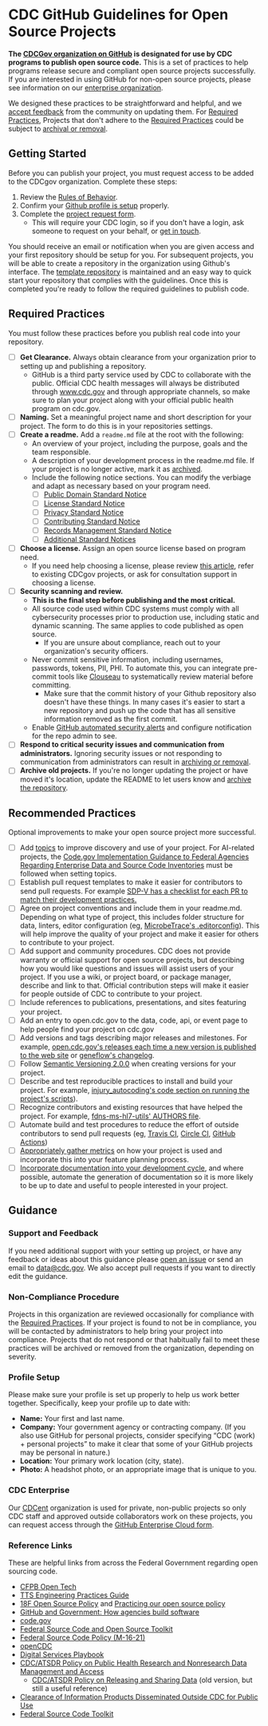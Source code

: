 # CDC GitHub Guidelines for Open Source Projects

**The [CDCGov organization on GitHub](https://github.com/CDCgov) is designated for use by CDC programs to publish open source code.** This is a set of practices to help programs release secure and compliant open source projects successfully. If you are interested in using GitHub for non-open source projects, please see information on our [enterprise organization](#cdc-enterprise).

We designed these practices to be straightforward and helpful, and we [accept feedback](#support-and-feedback) from the community on updating them. For [Required Practices](#required-practices), Projects that don't adhere to the [Required Practices](#required-practices) could be subject to [archival or removal](#non-compliance-procedure).

## Getting Started

Before you can publish your project, you must request access to be added to the CDCgov organization. Complete these steps:

1. Review the [Rules of Behavior](rules_of_behavior.md).
2. Confirm your [Github profile is setup](#profile-setup) properly.
3. Complete the [project request form](https://forms.office.com/Pages/ResponsePage.aspx?id=aQjnnNtg_USr6NJ2cHf8j44WSiOI6uNOvdWse4I-C2NUNk43NzMwODJTRzA4NFpCUk1RRU83RTFNVi4u).
   * This will require your CDC login, so if you don't have a login, ask someone to request on your behalf, or [get in touch](#support-and-feedback).

You should receive an email or notification when you are given access and your first repository should be setup for you. For subsequent projects, you will be able to create a repository in the organization using Github's interface. The [template repository](https://github.com/CDCgov/template) is maintained and an easy way to quick start your repository that complies with the guidelines. Once this is completed you're ready to follow the required guidelines to publish code.

## Required Practices

You must follow these practices before you publish real code into your repository.

* [ ] **Get Clearance.** Always obtain clearance from your organization prior to setting up and publishing a repository.
  * GitHub is a third party service used by CDC to collaborate with the public. Official CDC health messages will always be distributed through www.cdc.gov and through appropriate channels, so make sure to plan your project along with your official public health program on cdc.gov.
* [ ] **Naming.** Set a meaningful project name and short description for your project. The form to do this is in your repositories settings.
* [ ] **Create a readme.** Add a `readme.md` file at the root with the following:
  * An overview of your project, including the purpose, goals and the team responsible.
  * A description of your development process in the readme.md file. If your project is no longer active, mark it as [archived](https://docs.github.com/en/free-pro-team@latest/github/creating-cloning-and-archiving-repositories/archiving-repositories).
  * Include the following notice sections. You can modify the verbiage and adapt as necessary based on your program need.
    * [ ] [Public Domain Standard Notice](https://github.com/CDCgov/template#public-domain-standard-notice)
    * [ ] [License Standard Notice](https://github.com/CDCgov/template#license-standard-notice)
    * [ ] [Privacy Standard Notice](https://github.com/CDCgov/template#privacy-standard-notice)
    * [ ] [Contributing Standard Notice](https://github.com/CDCgov/template#contributing-standard-notice)
    * [ ] [Records Management Standard Notice](https://github.com/CDCgov/template#records-management-standard-notice)
    * [ ] [Additional Standard Notices](https://github.com/CDCgov/template#additional-standard-notices)
* [ ] **Choose a license.** Assign an open source license based on program need.
  * If you need help choosing a license, please review [this article](https://www.philab.cdc.gov/index.php/2012/03/27/open-source-development-for-public-health-informatics/), refer to existing CDCgov projects, or ask for consultation support in choosing a license.
* [ ] **Security scanning and review.**
  * **This is the final step before publishing and the most critical.**
  * All source code used within CDC systems must comply with all cybersecurity processes prior to production use, including static and dynamic scanning. The same applies to code published as open source.
    * If you are unsure about compliance, reach out to your organization's security officers.
  * Never commit sensitive information, including usernames, passwords, tokens, PII, PHI. To automate this, you can integrate pre-commit tools like [Clouseau](https://github.com/cfpb/clouseau) to systematically review material before committing.
    * Make sure that the commit history of your Github repository also doesn't have these things. In many cases it's easier to start a new repository and push up the code that has all sensitive information removed as the first commit.
  * Enable [GitHub automated security alerts](https://help.github.com/en/github/managing-security-vulnerabilities/about-security-alerts-for-vulnerable-dependencies) and configure notification for the repo admin to see.
* [ ] **Respond to critical security issues and communication from administrators.** Ignoring security issues or not responding to communication from administrators can result in [archiving or removal](#non-compliance-procedure).
* [ ] **Archive old projects.** If you're no longer updating the project or have moved it's location, update the README to let users know and [archive the repository](https://docs.github.com/en/free-pro-team@latest/github/creating-cloning-and-archiving-repositories/archiving-repositories).

## Recommended Practices

Optional improvements to make your open source project more successful.

* [ ] Add [topics](https://help.github.com/en/github/administering-a-repository/classifying-your-repository-with-topics) to improve discovery and use of your project. For AI-related projects, the [Code.gov Implementation Guidance to Federal Agencies Regarding Enterprise Data and Source Code Inventories](https://code.gov/federal-agencies/compliance/inventory-code) must be followed when setting topics.
* [ ] Establish pull request templates to make it easier for contributors to send pull requests. For example [SDP-V has a checklist for each PR to match their development practices.](https://github.com/CDCgov/SDP-Vocabulary-Service/blob/master/.github/PULL_REQUEST_TEMPLATE)
* [ ] Agree on project conventions and include them in your readme.md. Depending on what type of project, this includes folder structure for data, linters, editor configuration (eg, [MicrobeTrace's .editorconfig](https://github.com/CDCgov/MicrobeTrace/blob/master/.editorconfig)). This will help improve the quality of your project and make it easier for others to contribute to your project.
* [ ] Add support and community procedures. CDC does not provide warranty or official support for open source projects, but describing how you would like questions and issues will assist users of your project. If you use a wiki, or project board, or package manager, describe and link to that. Official contribution steps will make it easier for people outside of CDC to contribute to your project.
* [ ] Include references to publications, presentations, and sites featuring your project.
* [ ] Add an entry to open.cdc.gov to the data, code, api, or event page to help people find your project on cdc.gov
* [ ] Add versions and tags describing major releases and milestones. For example, [open.cdc.gov's releases each time a new version is published to the web site](https://github.com/CDCgov/opencdc/releases/tag/v1.0.9) or [geneflow's changelog](https://github.com/CDCgov/geneflow/blob/master/CHANGELOG.md).
* [ ] Follow [Semantic Versioning 2.0.0](https://semver.org/) when creating versions for your project.
* [ ] Describe and test reproducible practices to install and build your project. For example, [injury_autocoding's code section on running the project's scripts](https://github.com/cdcai/injury_autocoding#code)).
* [ ] Recognize contributors and existing resources that have helped the project. For example, [fdns-ms-hl7-utils' AUTHORS file](https://github.com/CDCgov/fdns-ms-hl7-utils/blob/master/AUTHORS).
* [ ] Automate build and test procedures to reduce the effort of outside contributors to send pull requests (eg, [Travis CI](https://travis-ci.org/), [Circle CI](https://circleci.com/), [GitHub Actions](https://help.github.com/en/actions))
* [ ] [Appropriately gather metrics](https://opensource.guide/metrics/) on how your project is used and incorporate this into your feature planning process.
* [ ] [Incorporate documentation into your development cycle](https://github.com/GSA/code-gov-open-source-toolkit/blob/master/toolkit_docs/documentation.md), and where possible, automate the generation of documentation so it is more likely to be up to date and useful to people interested in your project.

## Guidance

### Support and Feedback

If you need additional support with your setting up project, or have any feedback or ideas about this guidance please [open an issue](https://github.com/CDCgov/template/issues) or send an email to [data@cdc.gov](mailto:data@cdc.gov). We also accept pull requests if you want to directly edit the guidance.

### Non-Compliance Procedure

Projects in this organization are reviewed occasionally for compliance with the [Required Practices](#required-practices). If your project is found to not be in compliance, you will be contacted by administrators to help bring your project into compliance. Projects that do not respond or that habitually fail to meet these practices will be archived or removed from the organization, depending on severity.

### Profile Setup

Please make sure your profile is set up properly to help us work better together. Specifically, keep your profile up to date with:

* **Name:** Your first and last name.
* **Company:** Your government agency or contracting company. (If you also use GitHub for personal projects, consider specifying “CDC (work) + personal projects” to make it clear that some of your GitHub projects may be personal in nature.)
* **Location:** Your primary work location (city, state).
* **Photo:** A headshot photo, or an appropriate image that is unique to you.

### CDC Enterprise

Our [CDCent](https://github.com/cdcent/) organization is used for private, non-public projects so only CDC staff and approved outside collaborators work on these projects, you can request access through the [GitHub Enterprise Cloud form](https://forms.office.com/Pages/ResponsePage.aspx?id=aQjnnNtg_USr6NJ2cHf8j44WSiOI6uNOvdWse4I-C2NUQjVJVDlKS1c0SlhQSUxLNVBaOEZCNUczVS4u).

### Reference Links

These are helpful links from across the Federal Government regarding open sourcing code.

* [CFPB Open Tech](https://cfpb.github.io/)
* [TTS Engineering Practices Guide](https://engineering.18f.gov/)
* [18F Open Source Policy](https://github.com/18F/open-source-policy) and [Practicing our open source policy](https://github.com/18F/open-source-policy/blob/master/practice.md)
* [GitHub and Government: How agencies build software](https://government.github.com/)
* [code.gov](https://code.gov)
* [Federal Source Code and Open Source Toolkit](https://github.com/GSA/code-gov-open-source-toolkit)
* [Federal Source Code Policy (M-16-21)](https://sourcecode.cio.gov/)
* [openCDC](https://open.cdc.gov)
* [Digital Services Playbook](https://playbook.cio.gov/)
* [CDC/ATSDR Policy on Public Health Research and Nonresearch Data Management and Access](https://www.cdc.gov/maso/policy/policy385.pdf)
  * [CDC/ATSDR Policy on Releasing and Sharing Data](https://www.cdc.gov/maso/Policy/ReleasingData.pdf) (old version, but still a useful reference)
* [Clearance of Information Products Disseminated Outside CDC for Public Use](https://www.cdc.gov/os/policies/docs/CDC-GA-2005-06_Clearance_of_Information_Products_Disseminated_Outside_for_Public_Use.pdf)
* [Federal Source Code Toolkit](https://github.com/GSA/code-gov-open-source-toolkit)
